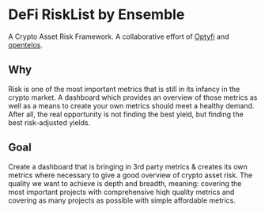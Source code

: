 # DeFi RiskList by Ensemble
A Crypto Asset Risk Framework. A collaborative effort of [Optyfi](https://opty.fi/) and [opentelos](https://www.opentelos.com/).

## Why
Risk is one of the most important metrics that is still in its infancy in the crypto market.
A dashboard which provides an overview of those metrics as well as a means to create your own metrics should meet a healthy demand. After all, the real opportunity is not finding the best yield, but finding the best risk-adjusted yields.

## Goal
Create a dashboard that is bringing in 3rd party metrics & creates its own metrics where necessary to give a good overview of crypto asset risk. The quality we want to achieve is depth and breadth, meaning: covering the most important projects with comprehensive hiqh quality metrics and covering as many projects as possible with simple affordable metrics.
